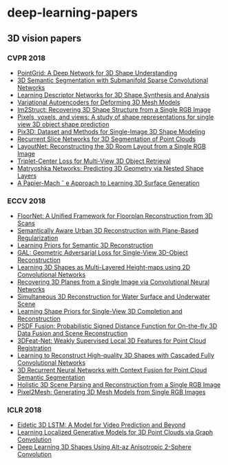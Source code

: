 # deep-learning-papers

## 3D vision papers
### CVPR 2018
- [PointGrid: A Deep Network for 3D Shape Understanding](http://openaccess.thecvf.com/content_cvpr_2018/papers/Le_PointGrid_A_Deep_CVPR_2018_paper.pdf)
- [3D Semantic Segmentation with Submanifold Sparse Convolutional Networks](http://openaccess.thecvf.com/content_cvpr_2018/papers/Graham_3D_Semantic_Segmentation_CVPR_2018_paper.pdf)
- [Learning Descriptor Networks for 3D Shape Synthesis and Analysis](http://openaccess.thecvf.com/content_cvpr_2018/papers/Xie_Learning_Descriptor_Networks_CVPR_2018_paper.pdf)
- [Variational Autoencoders for Deforming 3D Mesh Models](http://openaccess.thecvf.com/content_cvpr_2018/papers/Tan_Variational_Autoencoders_for_CVPR_2018_paper.pdf)
- [Im2Struct: Recovering 3D Shape Structure from a Single RGB Image
](http://openaccess.thecvf.com/content_cvpr_2018/papers/Niu_Im2Struct_Recovering_3D_CVPR_2018_paper.pdf)
- [Pixels, voxels, and views: A study of shape representations
for single view 3D object shape prediction
](http://openaccess.thecvf.com/content_cvpr_2018/papers/Shin_Pixels_Voxels_and_CVPR_2018_paper.pdf)
- [Pix3D: Dataset and Methods for Single-Image 3D Shape Modeling](http://openaccess.thecvf.com/content_cvpr_2018/papers/Sun_Pix3D_Dataset_and_CVPR_2018_paper.pdf)
- [Recurrent Slice Networks for 3D Segmentation of Point Clouds](http://openaccess.thecvf.com/content_cvpr_2018/papers/Huang_Recurrent_Slice_Networks_CVPR_2018_paper.pdf)
- [LayoutNet: Reconstructing the 3D Room Layout from a Single RGB Image](http://openaccess.thecvf.com/content_cvpr_2018/papers/Zou_LayoutNet_Reconstructing_the_CVPR_2018_paper.pdf)
- [Triplet-Center Loss for Multi-View 3D Object Retrieval](http://openaccess.thecvf.com/content_cvpr_2018/papers/He_Triplet-Center_Loss_for_CVPR_2018_paper.pdf)
- [Matryoshka Networks: Predicting 3D Geometry via Nested Shape Layers](http://openaccess.thecvf.com/content_cvpr_2018/papers/Richter_Matryoshka_Networks_Predicting_CVPR_2018_paper.pdf)
- [A Papier-Mach ˆ e Approach to Learning 3D Surface Generation](http://openaccess.thecvf.com/content_cvpr_2018/papers/Groueix_A_Papier-Mache_Approach_CVPR_2018_paper.pdf)

### ECCV 2018
- [FloorNet: A Unified Framework for Floorplan
Reconstruction from 3D Scans](http://openaccess.thecvf.com/content_ECCV_2018/papers/Chen_Liu_FloorNet_A_Unified_ECCV_2018_paper.pdf)
- [Semantically Aware Urban 3D Reconstruction
with Plane-Based Regularization](http://openaccess.thecvf.com/content_ECCV_2018/papers/Thomas_Holzmann_Semantically_Aware_Urban_ECCV_2018_paper.pdf)
- [Learning Priors for Semantic 3D Reconstruction](http://openaccess.thecvf.com/content_ECCV_2018/papers/Ian_Cherabier_Learning_Priors_for_ECCV_2018_paper.pdf)
- [GAL: Geometric Adversarial Loss for
Single-View 3D-Object Reconstruction](http://openaccess.thecvf.com/content_ECCV_2018/papers/Li_Jiang_GAL_Geometric_Adversarial_ECCV_2018_paper.pdf)
- [Learning 3D Shapes as Multi-Layered
Height-maps using 2D Convolutional Networks](http://openaccess.thecvf.com/content_ECCV_2018/papers/Kripasindhu_Sarkar_Learning_3D_shapes_ECCV_2018_paper.pdf)
- [Recovering 3D Planes from a Single Image via
Convolutional Neural Networks](http://openaccess.thecvf.com/content_ECCV_2018/papers/Fengting_Yang_Recovering_3D_Planes_ECCV_2018_paper.pdf)
- [Simultaneous 3D Reconstruction for Water
Surface and Underwater Scene](http://openaccess.thecvf.com/content_ECCV_2018/papers/Yiming_Qian_Simultaneous_3D_Reconstruction_ECCV_2018_paper.pdf)
- [Learning Shape Priors for
Single-View 3D Completion and Reconstruction](http://openaccess.thecvf.com/content_ECCV_2018/papers/Jiajun_Wu_Learning_3D_Shape_ECCV_2018_paper.pdf)
- [PSDF Fusion: Probabilistic Signed Distance
Function for On-the-fly 3D Data Fusion and
Scene Reconstruction
](http://openaccess.thecvf.com/content_ECCV_2018/papers/Wei_Dong_Probabilistic_Signed_Distance_ECCV_2018_paper.pdf)
- [3DFeat-Net: Weakly Supervised Local 3D
Features for Point Cloud Registration](http://openaccess.thecvf.com/content_ECCV_2018/papers/Zi_Jian_Yew_3DFeat-Net_Weakly_Supervised_ECCV_2018_paper.pdf)
- [Learning to Reconstruct High-quality 3D Shapes
with Cascaded Fully Convolutional Networks](http://openaccess.thecvf.com/content_ECCV_2018/papers/Yan-Pei_Cao_Learning_to_Reconstruct_ECCV_2018_paper.pdf)
- [3D Recurrent Neural Networks with Context
Fusion for Point Cloud Semantic Segmentation](http://openaccess.thecvf.com/content_ECCV_2018/papers/Xiaoqing_Ye_3D_Recurrent_Neural_ECCV_2018_paper.pdf)
- [Holistic 3D Scene Parsing and Reconstruction
from a Single RGB Image](http://openaccess.thecvf.com/content_ECCV_2018/papers/Siyuan_Huang_Monocular_Scene_Parsing_ECCV_2018_paper.pdf)
- [Pixel2Mesh: Generating 3D Mesh Models
from Single RGB Images](http://openaccess.thecvf.com/content_ECCV_2018/papers/Nanyang_Wang_Pixel2Mesh_Generating_3D_ECCV_2018_paper.pdf)

### ICLR 2018
- [Eidetic 3D LSTM: A Model for Video Prediction and Beyond](https://openreview.net/pdf?id=B1lKS2AqtX)
- [Learning Localized Generative Models for 3D Point Clouds via Graph Convolution](https://openreview.net/pdf?id=SJeXSo09FQ)
- [Deep Learning 3D Shapes Using Alt-az Anisotropic 2-Sphere Convolution](https://openreview.net/pdf?id=rkeSiiA5Fm)
